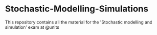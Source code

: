 # Stochastic-Modelling-Simulations
This repository contains all the material for the 'Stochastic modelling and simulation' exam at @units
